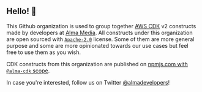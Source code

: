 ## Hello! 👋

This Github organization is used to group together [AWS CDK](https://aws.amazon.com/cdk/) v2 constructs made by developers at [Alma Media](https://www.almamedia.fi/en/). All constructs under this organization are open sourced with [`Apache-2.0`](https://www.apache.org/licenses/LICENSE-2.0) license. 
Some of them are more general purpose and some are more opinionated towards our use cases but feel free to use them as you wish.

CDK constructs from this organization are published on [npmjs.com with `@alma-cdk` scope](https://www.npmjs.com/search?q=%40alma-cdk).

In case you're interested, follow us on Twitter [@almadevelopers](https://twitter.com/AlmaDevelopers/)!
